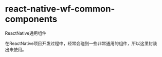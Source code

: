 # react-native-wf-common-components
ReactNative通用组件

在ReactNative项目开发过程中，经常会碰到一些非常通用的组件，所以这里封装出来使用。
